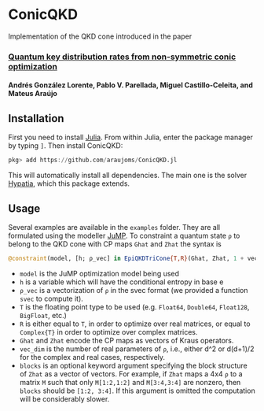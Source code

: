 # ConicQKD
Implementation of the QKD cone introduced in the paper

### [Quantum key distribution rates from non-symmetric conic optimization](http://arxiv.org/abs/2407.00152)
#### Andrés González Lorente, Pablo V. Parellada, Miguel Castillo-Celeita, and Mateus Araújo

## Installation

First you need to install [Julia](https://docs.julialang.org/en/v1/manual/getting-started/). From within Julia, enter the package manager by typing `]`. Then install ConicQKD:
```julia
pkg> add https://github.com/araujoms/ConicQKD.jl
```
This will automatically install all dependencies. The main one is the solver [Hypatia](https://github.com/jump-dev/Hypatia.jl), which this package extends.
## Usage

Several examples are available in the `examples` folder. They are all formulated using the modeller [JuMP](https://jump.dev/JuMP.jl/stable/tutorials/getting_started/getting_started_with_JuMP/). To constraint a quantum state `ρ` to belong to the QKD cone with CP maps `Ghat` and `Zhat` the syntax is

```julia
@constraint(model, [h; ρ_vec] in EpiQKDTriCone{T,R}(Ghat, Zhat, 1 + vec_dim; blocks))
```
- `model` is the JuMP optimization model being used
- `h` is a variable which will have the conditional entropy in base e
- `ρ_vec` is a vectorization of `ρ` in the svec format (we provided a function `svec` to compute it).
- `T` is the floating point type to be used (e.g. `Float64`, `Double64`, `Float128`, `BigFloat`, etc.)
- `R` is either equal to `T`, in order to optimize over real matrices, or equal to `Complex{T}` in order to optimize over complex matrices.
- `Ghat` and `Zhat` encode the CP maps as vectors of Kraus operators. 
- `vec_dim` is the number of real parameters of `ρ`, i.e., either d^2 or d(d+1)/2 for the complex and real cases, respectively.
- `blocks` is an optional keyword argument specifying the block structure of `Zhat` as a vector of vectors. For example, if `Zhat` maps a 4x4 `ρ` to a matrix `M` such that only `M[1:2,1:2]` and `M[3:4,3:4]` are nonzero, then `blocks` should be `[1:2, 3:4]`. If this argument is omitted the computation will be considerably slower.

